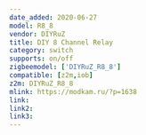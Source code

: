 ```yaml
---
date_added: 2020-06-27
model: R8_8
vendor: DIYRuZ
title: DIY 8 Channel Relay
category: switch
supports: on/off
zigbeemodel: ['DIYRuZ_R8_8']
compatible: [z2m,iob]
z2m: DIYRuZ_R8_8
mlink: https://modkam.ru/?p=1638
link: 
link2:  
link3: 
---
```

